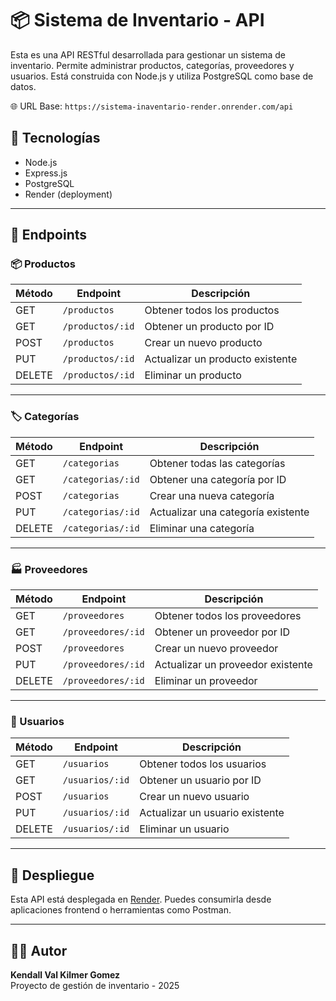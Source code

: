 # 📦 Sistema de Inventario - API

Esta es una API RESTful desarrollada para gestionar un sistema de inventario. Permite administrar productos, categorías, proveedores y usuarios. Está construida con Node.js y utiliza PostgreSQL como base de datos.

🌐 URL Base: `https://sistema-inaventario-render.onrender.com/api`

## 🔧 Tecnologías

- Node.js
- Express.js
- PostgreSQL
- Render (deployment)

---

## 📁 Endpoints

### 📦 Productos

| Método | Endpoint                     | Descripción                         |
|--------|------------------------------|-------------------------------------|
| GET    | `/productos`                 | Obtener todos los productos         |
| GET    | `/productos/:id`             | Obtener un producto por ID          |
| POST   | `/productos`                 | Crear un nuevo producto             |
| PUT    | `/productos/:id`             | Actualizar un producto existente    |
| DELETE | `/productos/:id`             | Eliminar un producto                |

---

### 🏷️ Categorías

| Método | Endpoint                     | Descripción                         |
|--------|------------------------------|-------------------------------------|
| GET    | `/categorias`                | Obtener todas las categorías        |
| GET    | `/categorias/:id`            | Obtener una categoría por ID        |
| POST   | `/categorias`                | Crear una nueva categoría           |
| PUT    | `/categorias/:id`            | Actualizar una categoría existente  |
| DELETE | `/categorias/:id`            | Eliminar una categoría              |

---

### 🏭 Proveedores

| Método | Endpoint                     | Descripción                         |
|--------|------------------------------|-------------------------------------|
| GET    | `/proveedores`               | Obtener todos los proveedores       |
| GET    | `/proveedores/:id`           | Obtener un proveedor por ID         |
| POST   | `/proveedores`               | Crear un nuevo proveedor            |
| PUT    | `/proveedores/:id`           | Actualizar un proveedor existente   |
| DELETE | `/proveedores/:id`           | Eliminar un proveedor               |

---

### 👤 Usuarios

| Método | Endpoint                     | Descripción                         |
|--------|------------------------------|-------------------------------------|
| GET    | `/usuarios`                  | Obtener todos los usuarios          |
| GET    | `/usuarios/:id`              | Obtener un usuario por ID           |
| POST   | `/usuarios`                  | Crear un nuevo usuario              |
| PUT    | `/usuarios/:id`              | Actualizar un usuario existente     |
| DELETE | `/usuarios/:id`              | Eliminar un usuario                 |

---

## 🚀 Despliegue

Esta API está desplegada en [Render](https://render.com). Puedes consumirla desde aplicaciones frontend o herramientas como Postman.

---

## 🧑‍💻 Autor

**Kendall Val Kilmer Gomez**  
Proyecto de gestión de inventario - 2025

